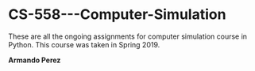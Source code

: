 # CS-558---Computer-Simulation

These are all the ongoing assignments for computer simulation course in Python. This course was taken in Spring 2019.

**Armando Perez**

